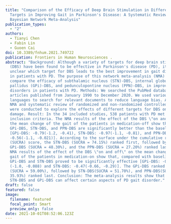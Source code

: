 ```yaml
---
title: "Comparison of the Efficacy of Deep Brain Stimulation in Different
  Targets in Improving Gait in Parkinson's Disease: A Systematic Review and
  Bayesian Network Meta-Analysis"
publication_types:
  - "2"
authors:
  - Tianyi Chen
  - Fabin Lin
  - Guoen Cai
doi: 10.3389/fnhum.2021.749722
publication: Frontiers in Human Neurosciences .
abstract: "Background: Although a variety of targets for deep brain stimulation
  (DBS) have been found to be effective in Parkinson's disease (PD), it remains
  unclear which target for DBS leads to the best improvement in gait disorders
  in patients with PD. The purpose of this network meta-analysis (NMA) is to
  compare the efficacy of subthalamic nucleus (STN)-DBS, internal globus
  pallidus (GPi)-DBS, and pedunculopontine nucleus (PPN)-DBS, in improving gait
  disorders in patients with PD. Methods: We searched the PubMed database for
  articles published from January 1990 to December 2020. We used various
  languages to search for relevant documents to reduce language bias. A Bayesian
  NMA and systematic review of randomized and non-randomized controlled trials
  were conducted to explore the effects of different targets for DBS on gait
  damage. Result: In the 34 included studies, 538 patients with PD met the
  inclusion criteria. The NMA results of the effect of the DBS \"on and off\" on
  the mean change of the gait of the patients in medication-off show that
  GPi-DBS, STN-DBS, and PPN-DBS are significantly better than the baseline
  [GPi-DBS: -0.79(-1.2, -0.41), STN-DBS: -0.97(-1.1, -0.81), and PPN-DBS:
  -0.56(-1.1, -0.021)]. According to the surface under the cumulative ranking
  (SUCRA) score, the STN-DBS (SUCRA = 74.15%) ranked first, followed by the
  GPi-DBS (SUCRA = 48.30%), and the PPN-DBS (SUCRA = 27.20%) ranked last. The
  NMA results of the effect of the DBS \"on and off\" on the mean change of the
  gait of the patients in medication-on show that, compared with baseline,
  GPi-DBS and STN-DBS proved to be significantly effective [GPi-DBS: -0.53
  (-1.0, -0.088) and STN-DBS: -0.47(-0.66, -0.29)]. The GPi-DBS ranked first
  (SUCRA = 59.00%), followed by STN-DBS(SUCRA = 51.70%), and PPN-DBS(SUCRA =
  35.93%) ranked last. Conclusion: The meta-analysis results show that both the
  STN-DBS and GPi-DBS can affect certain aspects of PD gait disorder."
draft: false
featured: false
image:
  filename: featured
  focal_point: Smart
  preview_only: false
date: 2021-10-01T08:52:06.123Z
---
```

